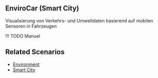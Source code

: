 ## EnviroCar (Smart City)

Visualisierung von Verkehrs- und Umweltdaten basierend auf mobilen Sensoren in Fahrzeugen

!!! TODO
    Manuel
    
## Related Scenarios
- [Environment](../scenarios/Environment.md)
- [Smart City](../scenarios/Smart%20City.md)
